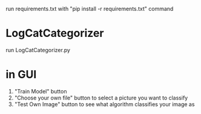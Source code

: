 run requirements.txt with "pip install -r requirements.txt" command 
# LogCatCategorizer
run LogCatCategorizer.py

# in GUI

1. "Train Model" button 
2. "Choose your own file" button to select a picture you want to classify
3. "Test Own Image" button to see what algorithm classifies your image as

